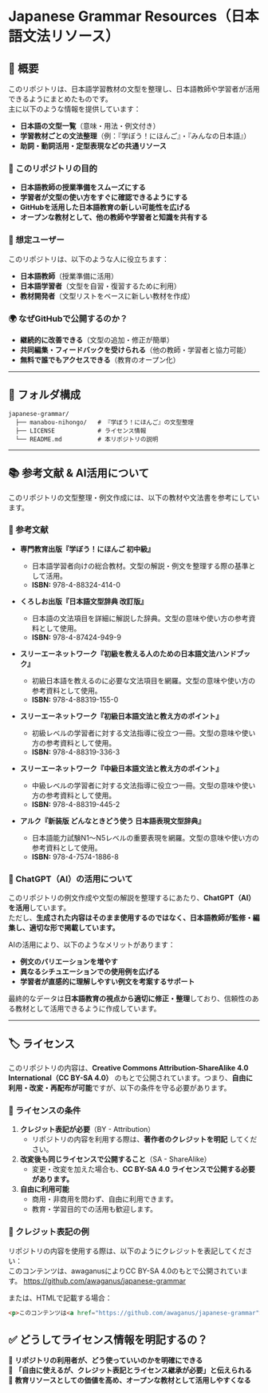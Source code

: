 # Japanese Grammar Resources（日本語文法リソース）

## 📝 概要
このリポジトリは、日本語学習教材の文型を整理し、日本語教師や学習者が活用できるようにまとめたものです。  
主に以下のような情報を提供しています：

- **日本語の文型一覧**（意味・用法・例文付き）
- **学習教材ごとの文法整理**（例：『学ぼう！にほんご』・『みんなの日本語』）
- **助詞・動詞活用・定型表現などの共通リソース**

### 🎯 このリポジトリの目的
- **日本語教師の授業準備をスムーズにする**
- **学習者が文型の使い方をすぐに確認できるようにする**
- **GitHubを活用した日本語教育の新しい可能性を広げる**
- **オープンな教材として、他の教師や学習者と知識を共有する**

### 👥 想定ユーザー
このリポジトリは、以下のような人に役立ちます：
- **日本語教師**（授業準備に活用）
- **日本語学習者**（文型を自習・復習するために利用）
- **教材開発者**（文型リストをベースに新しい教材を作成）

### 🌍 なぜGitHubで公開するのか？
- **継続的に改善できる**（文型の追加・修正が簡単）
- **共同編集・フィードバックを受けられる**（他の教師・学習者と協力可能）
- **無料で誰でもアクセスできる**（教育のオープン化）

---

## 📂 フォルダ構成
```plaintext
japanese-grammar/
  ├── manabou-nihongo/   # 『学ぼう！にほんご』の文型整理
  ├── LICENSE            # ライセンス情報
  └── README.md          # 本リポジトリの説明
```

---

## 📚 参考文献 & AI活用について
このリポジトリの文型整理・例文作成には、以下の教材や文法書を参考にしています。

### 📖 参考文献
- **専門教育出版『学ぼう！にほんご 初中級』**  
   - 日本語学習者向けの総合教材。文型の解説・例文を整理する際の基準として活用。  
   - **ISBN:** 978-4-88324-414-0  

- **くろしお出版『日本語文型辞典 改訂版』**  
   - 日本語の文法項目を詳細に解説した辞典。文型の意味や使い方の参考資料として使用。  
   - **ISBN:** 978-4-87424-949-9  

- **スリーエーネットワーク『初級を教える人のための日本語文法ハンドブック』**  
   - 初級日本語を教えるのに必要な文法項目を網羅。文型の意味や使い方の参考資料として使用。  
   - **ISBN:** 978-4-88319-155-0  

- **スリーエーネットワーク『初級日本語文法と教え方のポイント』**  
   - 初級レベルの学習者に対する文法指導に役立つ一冊。文型の意味や使い方の参考資料として使用。  
   - **ISBN:** 978-4-88319-336-3  

- **スリーエーネットワーク『中級日本語文法と教え方のポイント』**  
   - 中級レベルの学習者に対する文法指導に役立つ一冊。文型の意味や使い方の参考資料として使用。  
   - **ISBN:** 978-4-88319-445-2  

- **アルク『新装版 どんなときどう使う 日本語表現文型辞典』**  
   - 日本語能力試験N1～N5レベルの重要表現を網羅。文型の意味や使い方の参考資料として使用。  
   - **ISBN:** 978-4-7574-1886-8  


### 🤖 ChatGPT（AI）の活用について
このリポジトリの例文作成や文型の解説を整理するにあたり、**ChatGPT（AI）を活用**しています。  
ただし、**生成された内容はそのまま使用するのではなく、日本語教師が監修・編集し、適切な形で掲載しています。**  

AIの活用により、以下のようなメリットがあります：
- **例文のバリエーションを増やす**
- **異なるシチュエーションでの使用例を広げる**
- **学習者が直感的に理解しやすい例文を考案するサポート**

最終的なデータは**日本語教育の視点から適切に修正・整理**しており、信頼性のある教材として活用できるように作成しています。

---

## 🏷️ ライセンス
このリポジトリの内容は、**Creative Commons Attribution-ShareAlike 4.0 International（CC BY-SA 4.0）** のもとで公開されています。つまり、**自由に利用・改変・再配布が可能**ですが、以下の条件を守る必要があります。

### 📌 ライセンスの条件
1. **クレジット表記が必要**（BY - Attribution）
   - リポジトリの内容を利用する際は、**著作者のクレジットを明記** してください。
2. **改変後も同じライセンスで公開すること**（SA - ShareAlike）
   - 変更・改変を加えた場合も、**CC BY-SA 4.0 ライセンスで公開する必要があります。**
3. **自由に利用可能**
   - 商用・非商用を問わず、自由に利用できます。
   - 教育・学習目的での活用も歓迎します。

### 📖 クレジット表記の例
リポジトリの内容を使用する際は、以下のようにクレジットを表記してください：  
このコンテンツは、awaganusによりCC BY-SA 4.0のもとで公開されています。
https://github.com/awaganus/japanese-grammar

または、HTMLで記載する場合：
```html
<p>このコンテンツは<a href="https://github.com/awaganus/japanese-grammar">awaganus</a>により<a href="https://creativecommons.org/licenses/by-sa/4.0/">CC BY-SA 4.0</a>のもとで提供されています。</p>
```

## ✅ **どうしてライセンス情報を明記するの？**
📌 **リポジトリの利用者が、どう使っていいのかを明確にできる**  
📌 **「自由に使えるが、クレジット表記とライセンス継承が必要」と伝えられる**  
📌 **教育リソースとしての価値を高め、オープンな教材として活用しやすくなる**